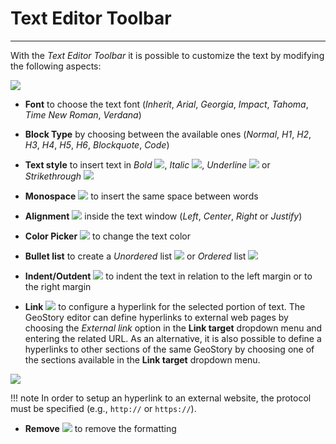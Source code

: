 # Text Editor Toolbar
*********************

With the *Text Editor Toolbar* it is possible to customize the text by modifying the following aspects:

<img src="../img/text-editor-toolbar/text-editor-toolbar.jpg" class="ms-docimage"/>

* **Font** to choose the text font (*Inherit*, *Arial*, *Georgia*, *Impact*, *Tahoma*, *Time New Roman*, *Verdana*)

* **Block Type** by choosing between the available ones (*Normal*, *H1*, *H2*, *H3*, *H4*, *H5*, *H6*, *Blockquote*, *Code*)

* **Text style** to insert text in *Bold* <img src="../img/button/bold.jpg" class="ms-docbutton" style="max-height:15px;"/>, *Italic* <img src="../img/button/italic.jpg" class="ms-docbutton" style="max-height:15px;"/>, *Underline* <img src="../img/button/underline.jpg" class="ms-docbutton" style="max-height:15px;"/> or *Strikethrough* <img src="../img/button/strike.jpg" class="ms-docbutton" style="max-height:15px;"/>

* **Monospace** <img src="../img/button/monospace.jpg" class="ms-docbutton" style="max-height:15px;"/> to insert the same space between words

* **Alignment** <img src="../img/button/aligne.jpg" class="ms-docbutton" style="max-height:15px;"/> inside the text window (*Left*, *Center*, *Right* or *Justify*)

* **Color Picker** <img src="../img/button/color-picker.jpg" class="ms-docbutton" style="max-height:15px;"/> to change the text color

* **Bullet list** to create a *Unordered* list <img src="../img/button/unordered.jpg" class="ms-docbutton" style="max-height:15px;"/> or *Ordered* list <img src="../img/button/ordered.jpg" class="ms-docbutton" style="max-height:15px;"/>

* **Indent/Outdent** <img src="../img/button/indent.jpg" class="ms-docbutton" style="max-height:15px;"/> to  indent the text in relation to the left margin or to the right margin

* **Link** <img src="../img/button/link.jpg" class="ms-docbutton" style="max-height:15px;"/> to configure a hyperlink for the selected portion of text. The GeoStory editor can define hyperlinks to external web pages by choosing the *External link* option in the **Link target** dropdown menu and entering the related URL. As an alternative, it is also possible to define a hyperlinks to other sections of the same GeoStory by choosing one of the sections available in the **Link target** dropdown menu.  

<img src="../img/text-editor-toolbar/hyperlink_menu.jpg" class="ms-docimage"/>

!!! note
    In order to setup an hyperlink to an external website, the protocol must be specified (e.g., `http://` or `https://`).

* **Remove** <img src="../img/button/remove4.jpg" class="ms-docbutton" style="max-height:15px;"/> to remove the formatting  